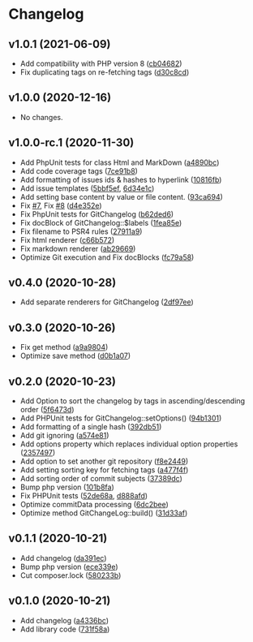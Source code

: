 # Changelog

## v1.0.1 (2021-06-09)

* Add compatibility with PHP version 8 ([cb04682](https://github.com/DigiLive/gitChangelog/commit/cb04682))
* Fix duplicating tags on re-fetching tags ([d30c8cd](https://github.com/DigiLive/gitChangelog/commit/d30c8cd))

## v1.0.0 (2020-12-16)

* No changes.

## v1.0.0-rc.1 (2020-11-30)

* Add PhpUnit tests for class Html and MarkDown ([a4890bc](https://github.com/DigiLive/gitChangelog/commit/a4890bc))
* Add code coverage tags ([7ce91b8](https://github.com/DigiLive/gitChangelog/commit/7ce91b8))
* Add formatting of issues ids & hashes to hyperlink ([10816fb](https://github.com/DigiLive/gitChangelog/commit/10816fb))
* Add issue templates ([5bbf5ef](https://github.com/DigiLive/gitChangelog/commit/5bbf5ef), [6d34e1c](https://github.com/DigiLive/gitChangelog/commit/6d34e1c))
* Add setting base content by value or file content. ([93ca694](https://github.com/DigiLive/gitChangelog/commit/93ca694))
* Fix [#7](https://github.com/DigiLive/gitChangelog/issues/7), Fix [#8](https://github.com/DigiLive/gitChangelog/issues/8) ([d4e352e](https://github.com/DigiLive/gitChangelog/commit/d4e352e))
* Fix PhpUnit tests for GitChangelog ([b62ded6](https://github.com/DigiLive/gitChangelog/commit/b62ded6))
* Fix docBlock of GitChangelog::$labels ([1fea85e](https://github.com/DigiLive/gitChangelog/commit/1fea85e))
* Fix filename to PSR4 rules ([27911a9](https://github.com/DigiLive/gitChangelog/commit/27911a9))
* Fix html renderer ([c66b572](https://github.com/DigiLive/gitChangelog/commit/c66b572))
* Fix markdown renderer ([ab29669](https://github.com/DigiLive/gitChangelog/commit/ab29669))
* Optimize Git execution and Fix docBlocks ([fc79a58](https://github.com/DigiLive/gitChangelog/commit/fc79a58))

## v0.4.0 (2020-10-28)

* Add separate renderers for GitChangelog ([2df97ee](https://github.com/DigiLive/gitChangelog/commit/2df97ee))

## v0.3.0 (2020-10-26)

* Fix get method ([a9a9804](https://github.com/DigiLive/gitChangelog/commit/a9a9804))
* Optimize save method ([d0b1a07](https://github.com/DigiLive/gitChangelog/commit/d0b1a07))

## v0.2.0 (2020-10-23)

* Add Option to sort the changelog by tags in ascending/descending order ([5f6473d](https://github.com/DigiLive/gitChangelog/commit/5f6473d))
* Add PHPUnit tests for GitChangelog::setOptions() ([94b1301](https://github.com/DigiLive/gitChangelog/commit/94b1301))
* Add formatting of a single hash ([392db51](https://github.com/DigiLive/gitChangelog/commit/392db51))
* Add git ignoring ([a574e81](https://github.com/DigiLive/gitChangelog/commit/a574e81))
* Add options property which replaces individual option properties ([2357497](https://github.com/DigiLive/gitChangelog/commit/2357497))
* Add option to set another git repository ([f8e2449](https://github.com/DigiLive/gitChangelog/commit/f8e2449))
* Add setting sorting key for fetching tags ([a477f4f](https://github.com/DigiLive/gitChangelog/commit/a477f4f))
* Add sorting order of commit subjects ([37389dc](https://github.com/DigiLive/gitChangelog/commit/37389dc))
* Bump php version ([101b8fa](https://github.com/DigiLive/gitChangelog/commit/101b8fa))
* Fix PHPUnit tests ([52de68a](https://github.com/DigiLive/gitChangelog/commit/52de68a), [d888afd](https://github.com/DigiLive/gitChangelog/commit/d888afd))
* Optimize commitData processing ([6dc2bee](https://github.com/DigiLive/gitChangelog/commit/6dc2bee))
* Optimize method GitChangeLog::build() ([31d33af](https://github.com/DigiLive/gitChangelog/commit/31d33af))

## v0.1.1 (2020-10-21)

* Add changelog ([da391ec](https://github.com/DigiLive/gitChangelog/commit/da391ec))
* Bump php version ([ece339e](https://github.com/DigiLive/gitChangelog/commit/ece339e))
* Cut composer.lock ([580233b](https://github.com/DigiLive/gitChangelog/commit/580233b))

## v0.1.0 (2020-10-21)

* Add changelog ([a4336bc](https://github.com/DigiLive/gitChangelog/commit/a4336bc))
* Add library code ([731f58a](https://github.com/DigiLive/gitChangelog/commit/731f58a))
